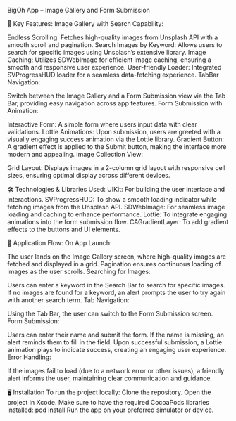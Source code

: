 BigOh App – Image Gallery and Form Submission

📱 Key Features: Image Gallery with Search Capability:

Endless Scrolling: Fetches high-quality images from Unsplash API with a smooth scroll and pagination. Search Images by Keyword: Allows users to search for specific images using Unsplash’s extensive library. Image Caching: Utilizes SDWebImage for efficient image caching, ensuring a smooth and responsive user experience. User-friendly Loader: Integrated SVProgressHUD loader for a seamless data-fetching experience. TabBar Navigation:

Switch between the Image Gallery and a Form Submission view via the Tab Bar, providing easy navigation across app features. Form Submission with Animation:

Interactive Form: A simple form where users input data with clear validations. Lottie Animations: Upon submission, users are greeted with a visually engaging success animation via the Lottie library. Gradient Button: A gradient effect is applied to the Submit button, making the interface more modern and appealing. Image Collection View:

Grid Layout: Displays images in a 2-column grid layout with responsive cell sizes, ensuring optimal display across different devices.

🛠️ Technologies & Libraries Used: UIKit: For building the user interface and interactions. SVProgressHUD: To show a smooth loading indicator while fetching images from the Unsplash API. SDWebImage: For seamless image loading and caching to enhance performance. Lottie: To integrate engaging animations into the form submission flow. CAGradientLayer: To add gradient effects to the buttons and UI elements.

🚀 Application Flow: On App Launch:

The user lands on the Image Gallery screen, where high-quality images are fetched and displayed in a grid. Pagination ensures continuous loading of images as the user scrolls. Searching for Images:

Users can enter a keyword in the Search Bar to search for specific images. If no images are found for a keyword, an alert prompts the user to try again with another search term. Tab Navigation:

Using the Tab Bar, the user can switch to the Form Submission screen. Form Submission:

Users can enter their name and submit the form. If the name is missing, an alert reminds them to fill in the field. Upon successful submission, a Lottie animation plays to indicate success, creating an engaging user experience. Error Handling:

If the images fail to load (due to a network error or other issues), a friendly alert informs the user, maintaining clear communication and guidance.

🖥️ Installation To run the project locally: Clone the repository. Open the project in Xcode. Make sure to have the required CocoaPods libraries installed: pod install Run the app on your preferred simulator or device.
